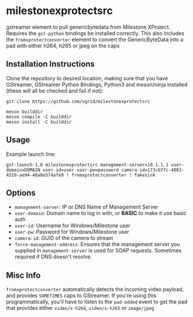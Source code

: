 # milestonexprotectsrc
gstreamer element to pull genericbytedata from Milestone XProtect. Requires the `gst-python` bindings be installed correctly. This also includes the `fromxprotectconverter` element to convert the GenericByteData into a pad with either h264, h265 or jpeg on the caps


## Installation Instructions

Clone the repository to desired location, making sure that you have GStreamer, GStreamer Python Bindings, Python3 and meson/ninja installed (these will all be checked and fail if not):

```
git clone https://github.com/vgrid/milestonexprotectsrc

meson builddir
meson compile -C builddir
meson install -C builddir
```


## Usage

Example launch line:

`gst-launch-1.0 milestonexprotectsrc management-server=10.1.1.1 user-domain=DOMAIN user-id=user user-pw=password camera-id=173cb77c-4883-4519-ae94-48a8e574afe9 ! fromxprotectconverter ! fakesink`

## Options

* `management-server`: IP or DNS Name of Management Server
* `user-domain`: Domain name to log in with, or **BASIC** to make it use basic auth
* `user-id`: Username for Windows/Milestone user
* `user-pw`: Password for Windows/Milestone user
* `camera-id`: GUID of the camera to stream
* `force-management-address`: Ensures that the management server you supplied in `management-server` is used for SOAP requests. Sometimes required if DNS doesn't resolve

## Misc Info

`fromxprotectconverter` automatically detects the incoming video payload, and provides `SOMETIMES` caps to GStreamer. If you're using this programmatically, you'll have to listen to the `pad-added` event to get the pad that provides either `video/x-h264`, `video/x-h265` or `image/jpeg`
